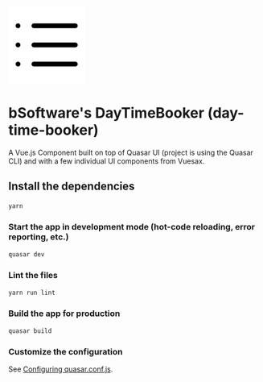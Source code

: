 
<img src="src/statics/icons/list.svg">

# bSoftware's DayTimeBooker (day-time-booker)

A Vue.js Component built on top of Quasar UI (project is using the Quasar CLI) and with 
a few individual UI components from Vuesax.

## Install the dependencies
```bash
yarn
```

### Start the app in development mode (hot-code reloading, error reporting, etc.)
```bash
quasar dev
```

### Lint the files
```bash
yarn run lint
```

### Build the app for production
```bash
quasar build
```

### Customize the configuration
See [Configuring quasar.conf.js](https://quasar.dev/quasar-cli/quasar-conf-js).
